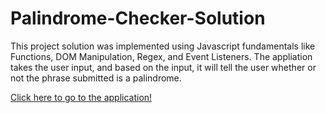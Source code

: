 # Palindrome-Checker-Solution

This project solution was implemented using Javascript fundamentals like Functions, DOM Manipulation, Regex, and Event Listeners. 
The appliation takes the user input, and based on the input, it will tell the user whether or not the phrase submitted is a palindrome. 

[Click here to go to the application!](https://muntakahelali.github.io/Palindrome-Checker-Solution)
